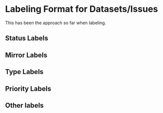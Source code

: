 # Labeling Format for Datasets/Issues
This has been the approach so far when labeling.

## Status Labels

## Mirror Labels

## Type Labels

## Priority Labels

## Other labels
